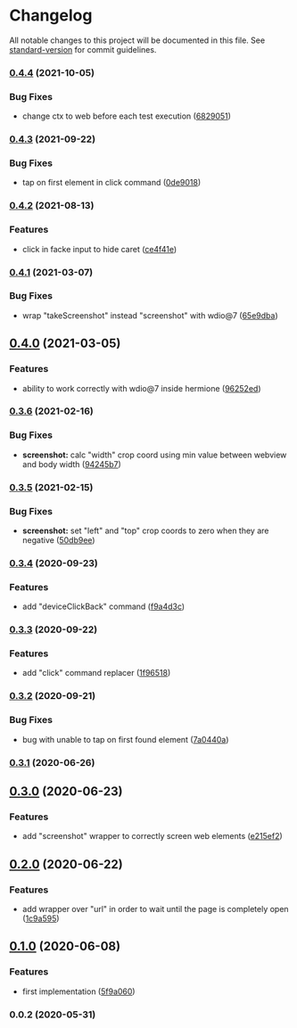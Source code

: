 # Changelog

All notable changes to this project will be documented in this file. See [standard-version](https://github.com/conventional-changelog/standard-version) for commit guidelines.

### [0.4.4](https://github.com/gemini-testing/hermione-safari-commands/compare/v0.4.3...v0.4.4) (2021-10-05)


### Bug Fixes

* change ctx to web before each test execution ([6829051](https://github.com/gemini-testing/hermione-safari-commands/commit/6829051e2aca91cd08419b1833a81aa6a0a727d3))

### [0.4.3](https://github.com/gemini-testing/hermione-safari-commands/compare/v0.4.2...v0.4.3) (2021-09-22)


### Bug Fixes

* tap on first element in click command ([0de9018](https://github.com/gemini-testing/hermione-safari-commands/commit/0de901840dad869504d6332955f6d36a81ce4b2b))

### [0.4.2](https://github.com/gemini-testing/hermione-safari-commands/compare/v0.4.1...v0.4.2) (2021-08-13)


### Features

* click in facke input to hide caret ([ce4f41e](https://github.com/gemini-testing/hermione-safari-commands/commit/ce4f41e0ffd860bdc5f1de835a4315f0a2a39e51))

### [0.4.1](https://github.com/gemini-testing/hermione-safari-commands/compare/v0.4.0...v0.4.1) (2021-03-07)


### Bug Fixes

* wrap "takeScreenshot" instead "screenshot" with wdio@7 ([65e9dba](https://github.com/gemini-testing/hermione-safari-commands/commit/65e9dba0f5ff19e49290852cc7b6a6bd143292e6))

## [0.4.0](https://github.com/gemini-testing/hermione-safari-commands/compare/v0.3.6...v0.4.0) (2021-03-05)


### Features

* ability to work correctly with wdio@7 inside hermione ([96252ed](https://github.com/gemini-testing/hermione-safari-commands/commit/96252ed392fd394e24261f885d3652ec29e1930a))

### [0.3.6](https://github.com/gemini-testing/hermione-safari-commands/compare/v0.3.5...v0.3.6) (2021-02-16)


### Bug Fixes

* **screenshot:** calc "width" crop coord using min value between webview and body width ([94245b7](https://github.com/gemini-testing/hermione-safari-commands/commit/94245b7549b1cbed8864cbae397716955f4da060))

### [0.3.5](https://github.com/gemini-testing/hermione-safari-commands/compare/v0.3.4...v0.3.5) (2021-02-15)


### Bug Fixes

* **screenshot:** set "left" and "top" crop coords to zero when they are negative ([50db9ee](https://github.com/gemini-testing/hermione-safari-commands/commit/50db9eeaa9ae15339b4380367f8bd7dd2a9f6f99))

### [0.3.4](https://github.com/gemini-testing/hermione-safari-commands/compare/v0.3.3...v0.3.4) (2020-09-23)


### Features

* add "deviceClickBack" command ([f9a4d3c](https://github.com/gemini-testing/hermione-safari-commands/commit/f9a4d3cd0a38312a60004fcb29f586bc07088fb8))

### [0.3.3](https://github.com/gemini-testing/hermione-safari-commands/compare/v0.3.2...v0.3.3) (2020-09-22)


### Features

* add "click" command replacer ([1f96518](https://github.com/gemini-testing/hermione-safari-commands/commit/1f96518c1294016aad5ae64a67efce746ae199ec))

### [0.3.2](https://github.com/gemini-testing/hermione-safari-commands/compare/v0.3.1...v0.3.2) (2020-09-21)


### Bug Fixes

* bug with unable to tap on first found element ([7a0440a](https://github.com/gemini-testing/hermione-safari-commands/commit/7a0440aa86e729b533d96a0c52374c0505649135))

### [0.3.1](https://github.com/gemini-testing/hermione-safari-commands/compare/v0.3.0...v0.3.1) (2020-06-26)

## [0.3.0](https://github.com/gemini-testing/hermione-safari-commands/compare/v0.2.0...v0.3.0) (2020-06-23)


### Features

* add "screenshot" wrapper to correctly screen web elements ([e215ef2](https://github.com/gemini-testing/hermione-safari-commands/commit/e215ef2a58c6270cf45b74a4fbc92bc92e0d5550))

## [0.2.0](https://github.com/gemini-testing/hermione-safari-commands/compare/v0.1.0...v0.2.0) (2020-06-22)


### Features

* add wrapper over "url" in order to wait until the page is completely open ([1c9a595](https://github.com/gemini-testing/hermione-safari-commands/commit/1c9a595063e2648c2b77b3cfaded83f175e85e85))

## [0.1.0](https://github.com/gemini-testing/hermione-safari-commands/compare/v0.0.2...v0.1.0) (2020-06-08)


### Features

* first implementation ([5f9a060](https://github.com/gemini-testing/hermione-safari-commands/commit/5f9a0604571e653f6c6b345b39fee63bd50da519))

### 0.0.2 (2020-05-31)

